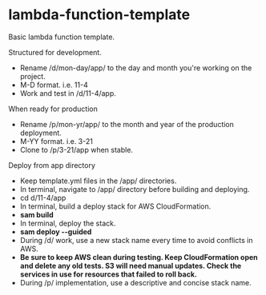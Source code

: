 # lambda-function-template
Basic lambda function template.

Structured for development.
 + Rename /d/mon-day/app/ to the day and month you're working on the project.
  + M-D format. i.e. 11-4
 + Work and test in /d/11-4/app.

When ready for production
 + Rename /p/mon-yr/app/ to the month and year of the production deployment.
  + M-YY format. i.e. 3-21
 + Clone to /p/3-21/app when stable.

Deploy from app directory
 + Keep template.yml files in the /app/ directories.
 + In terminal, navigate to /app/ directory before building and deploying.
  + cd d/11-4/app
 + In terminal, build a deploy stack for AWS CloudFormation.
  + **sam build**
 + In terminal, deploy the stack.
  + **sam deploy --guided**
  + During /d/ work, use a new stack name every time to avoid conflicts in AWS.
   + **Be sure to keep AWS clean during testing. Keep CloudFormation open and delete any old tests. S3 will need manual updates. Check the services in use for resources that failed to roll back.**
  + During /p/ implementation, use a descriptive and concise stack name.

